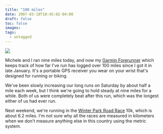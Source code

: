 ```yaml
---
title: "100 miles"
date: 2007-03-18T10:45:02-04:00
draft: false
toc: false
images:
tags:
  - untagged
---
```

[![][1]](http://www.home.loudermilk.org/gallery/misc/aaq)

Michele and I ran nine miles today, and now my [Garmin Forerunner](http://www.garmin.com/products/forerunner201/) which keeps track of how far I've run has logged over 100 miles since I got it in late January. It's a portable GPS receiver you wear on your wrist that's designed for running or biking.



We've been slowly increasing our long runs on Saturday by about half a mile each week, but I think we're going to hold steady at nine miles for a while. Both of us were completely beat after this run, which was the longest either of us had ever run.



Next weekend, we're running in the [Winter Park Road Race](http://www.trackshack.com/events/events/WPRR/WPRR.php) 10k, which is about 6.2 miles. I'm not sure why all the races are measured in kilometers when we don't measure anything else in this country using the metric system.

  [1]: https://imgprx.livejournal.net/ba141adba50e2a91df0cd449009f39feba4c5cb7/kp6dxsd8Euxi3iGxAqucft35YvCvhev5U-ltF4Oxa0kNa3DAO8ak5yGEUpCfErw0i9L1lHqTRX-VaJ_NBCzIo15mfkeKTX8gFiQzPGYTSxQ
